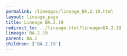 ```yaml
---
permalink: /lineages/lineage_BA.2.19.html
layout: lineage_page
title: Lineage BA.2.19
redirect_to: ../lineage.html?lineage=BA.2.19
lineage: BA.2.19
parent: BA.2
children: ['BA.2.19']
---
```

